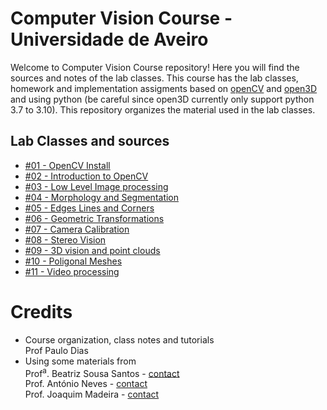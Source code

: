 # Computer Vision Course - Universidade de Aveiro

Welcome to Computer Vision Course repository! Here you will find the sources and notes of the lab classes. This course has the lab classes, homework and implementation assigments based on [openCV](https://opencv.org/) and [open3D](http://www.open3d.org/docs/release/#) and using python (be careful since open3D currently only support python 3.7 to 3.10). This  repository organizes the material used in the lab classes. 

## Lab Classes and sources
* [#01 - OpenCV Install](<./%2301%20-%20OpenCV%20Install/>)
* [#02 - Introduction to OpenCV](<./%2302%20-%20Introduction to OpenCV>)
* [#03 - Low Level Image processing](<./%2303%20-%20Low Level Image Processing I>)
* [#04 - Morphology and Segmentation](<./%2304%20-%20Morph_Segmentation>)
* [#05 - Edges Lines and Corners](<./%2305%20-%20Edges_Lines_Corners>)
* [#06 - Geometric Transformations](<./%2306%20-%20Geometric Transforms>)
* [#07 - Camera Calibration](<./%2307%20-%20CameraCalibration>)
* [#08 - Stereo Vision](<./%2308%20-%20StereoVision>)
* [#09 - 3D vision and point clouds](<./%2309%20-%203D Vision>)
* [#10 - Poligonal Meshes](<./%2310%20-%20Meshes>)
* [#11 - Video processing](<./%2311%20-%20Video>)

# Credits
* Course organization, class notes and tutorials  
Prof Paulo Dias  
* Using some materials from\
Prof<sup>a</sup>. Beatriz Sousa Santos - [contact](mailto:bss@ua.pt)\
Prof. António Neves - [contact](mailto:an@ua.pt)\
Prof. Joaquim Madeira - [contact](mailto:jmadeira@ua.pt)
